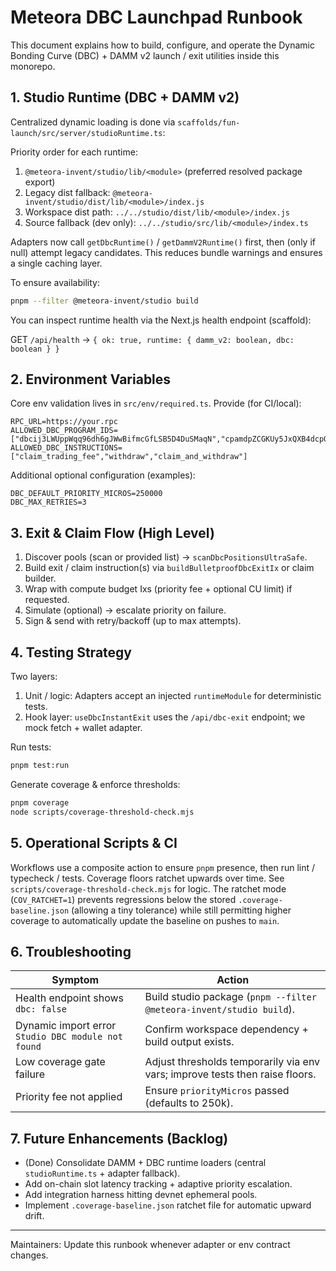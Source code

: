 # Meteora DBC Launchpad Runbook

This document explains how to build, configure, and operate the Dynamic Bonding Curve (DBC) + DAMM v2 launch / exit utilities inside this monorepo.

## 1. Studio Runtime (DBC + DAMM v2)

Centralized dynamic loading is done via `scaffolds/fun-launch/src/server/studioRuntime.ts`:

Priority order for each runtime:
1. `@meteora-invent/studio/lib/<module>` (preferred resolved package export)
2. Legacy dist fallback: `@meteora-invent/studio/dist/lib/<module>/index.js`
3. Workspace dist path: `../../studio/dist/lib/<module>/index.js`
4. Source fallback (dev only): `../../studio/src/lib/<module>/index.ts`

Adapters now call `getDbcRuntime()` / `getDammV2Runtime()` first, then (only if null) attempt legacy candidates. This reduces bundle warnings and ensures a single caching layer.

To ensure availability:

```bash
pnpm --filter @meteora-invent/studio build
```

You can inspect runtime health via the Next.js health endpoint (scaffold):

GET `/api/health` → `{ ok: true, runtime: { damm_v2: boolean, dbc: boolean } }`

## 2. Environment Variables

Core env validation lives in `src/env/required.ts`. Provide (for CI/local):

```
RPC_URL=https://your.rpc
ALLOWED_DBC_PROGRAM_IDS=["dbcij3LWUppWqq96dh6gJWwBifmcGfLSB5D4DuSMaqN","cpamdpZCGKUy5JxQXB4dcpGPiikHawvSWAd6mEn1sGG"]
ALLOWED_DBC_INSTRUCTIONS=["claim_trading_fee","withdraw","claim_and_withdraw"]
```

Additional optional configuration (examples):

```
DBC_DEFAULT_PRIORITY_MICROS=250000
DBC_MAX_RETRIES=3
```

## 3. Exit & Claim Flow (High Level)

1. Discover pools (scan or provided list) → `scanDbcPositionsUltraSafe`.
2. Build exit / claim instruction(s) via `buildBulletproofDbcExitIx` or claim builder.
3. Wrap with compute budget Ixs (priority fee + optional CU limit) if requested.
4. Simulate (optional) → escalate priority on failure.
5. Sign & send with retry/backoff (up to max attempts).

## 4. Testing Strategy

Two layers:

1. Unit / logic: Adapters accept an injected `runtimeModule` for deterministic tests.
2. Hook layer: `useDbcInstantExit` uses the `/api/dbc-exit` endpoint; we mock fetch + wallet adapter.

Run tests:

```bash
pnpm test:run
```

Generate coverage & enforce thresholds:

```bash
pnpm coverage
node scripts/coverage-threshold-check.mjs
```

## 5. Operational Scripts & CI

Workflows use a composite action to ensure `pnpm` presence, then run lint / typecheck / tests. Coverage floors ratchet upwards over time. See `scripts/coverage-threshold-check.mjs` for logic. The ratchet mode (`COV_RATCHET=1`) prevents regressions below the stored `.coverage-baseline.json` (allowing a tiny tolerance) while still permitting higher coverage to automatically update the baseline on pushes to `main`.

## 6. Troubleshooting

| Symptom | Action |
| ------- | ------ |
| Health endpoint shows `dbc: false` | Build studio package (`pnpm --filter @meteora-invent/studio build`). |
| Dynamic import error `Studio DBC module not found` | Confirm workspace dependency + build output exists. |
| Low coverage gate failure | Adjust thresholds temporarily via env vars; improve tests then raise floors. |
| Priority fee not applied | Ensure `priorityMicros` passed (defaults to 250k). |

## 7. Future Enhancements (Backlog)

- (Done) Consolidate DAMM + DBC runtime loaders (central `studioRuntime.ts` + adapter fallback).
- Add on-chain slot latency tracking + adaptive priority escalation.
- Add integration harness hitting devnet ephemeral pools.
- Implement `.coverage-baseline.json` ratchet file for automatic upward drift.

---
Maintainers: Update this runbook whenever adapter or env contract changes.
